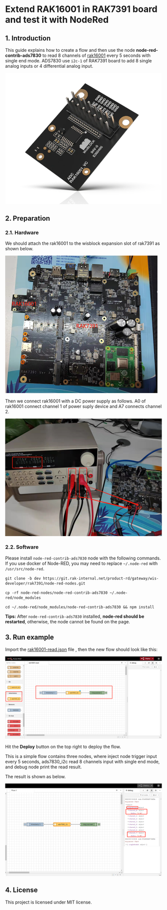 # Extend RAK16001 in RAK7391 board and test it with NodeRed

## 1. Introduction

This guide explains how to create a flow and then use the node **node-red-contrib-ads7830** to read 8 channels of [rak16001](https://store.rakwireless.com/products/rak16001-wisblock-adc-module) every 5 seconds with single end mode. ADS7830 use `i2c-1` of RAK7391 board to add 8 single analog inputs or 4 differential analog input. 



![image-20220511171939070](assets/image-20220511171939070.png)



## 2. Preparation

### 2.1. Hardware

We should attach the rak16001 to the wisblock expansion slot of rak7391 as shown below.

<img src="assets/image-20220309105625923.png" alt="image-20220309105625923" style="zoom:50%;" />



Then we connect rak16001 with a DC power supply as follows. A0 of rak16001 connect channel 1 of power suply device and A7 connects channel 2.

<img src="assets/image-20220309111511851.png" alt="image-20220309111511851" style="zoom: 50%;" />



### 2.2. Software

Please install `node-red-contrib-ads7830` node with the following commands. If you use docker of Node-RED, you may need to replace `~/.node-red` with `/usr/src/node-red`.

```
git clone -b dev https://git.rak-internal.net/product-rd/gateway/wis-developer/rak7391/node-red-nodes.git
```

```
cp -rf node-red-nodes/node-red-contrib-ads7830 ~/.node-red/node_modules
```

```
cd ~/.node-red/node_modules/node-red-contrib-ads7830 && npm install
```

**Tips:**  After `node-red-contrib-ads7830`  installed,  **node-red should be restarted**, otherwise, the node cannot be found on the page.

## 3. Run example

Import the  [rak16001-read.json](rak16001-read.json) file ,  then the new flow should look like this:

![image-20220309105930240](assets/image-20220309105930240.png)

Hit the **Deploy** button on the top right to deploy the flow.

This is a simple flow  contains three nodes, where inject node trigger input every 5 seconds,  ads7830_i2c read 8 channels input with single end mode, and debug node print the read result.

The result  is shown as below.

![image-20220309112111572](assets/image-20220309112111572.png)



## 4. License

This project is licensed under MIT license.
